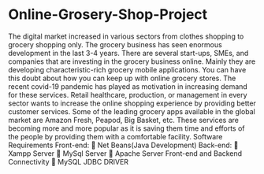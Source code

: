 # Online-Grosery-Shop-Project
  The digital market increased in various sectors from clothes shopping to grocery shopping only.   The grocery business has seen enormous development in the last 3-4 years. There are several start-ups,  SMEs, and companies that are investing in the grocery business online. Mainly they are developing  characteristic-rich grocery mobile applications. You can have this doubt about how you can keep up with online grocery stores.  The recent covid-19 pandemic has played as motivation in increasing demand for these services. Retail healthcare, production, or management in every sector wants to increase the online shopping  experience by providing better customer services. Some of the leading grocery apps available in the global market are Amazon Fresh, Peapod, Big Basket, etc. These services are becoming more and more popular as it is saving them time and efforts of the people by providing them with a comfortable facility.  Software Requirements   Front-end:   Net Beans(Java Development)  Back-end:   Xampp Server   MySql Server   Apache Server   Front-end and Backend Connectivity   MySQL JDBC DRIVER
